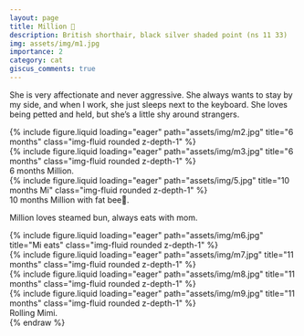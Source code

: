 ```yaml
---
layout: page
title: Million 🎀
description: British shorthair, black silver shaded point (ns 11 33)
img: assets/img/m1.jpg
importance: 2
category: cat
giscus_comments: true
---
```


She is very affectionate and never aggressive. She always wants to stay by my side, and when I work, she just sleeps next to the keyboard. She loves being petted and held, but she’s a little shy around strangers.

<div class="row">
    <div class="col-sm mt-3 mt-md-0">
        {% include figure.liquid loading="eager" path="assets/img/m2.jpg" title="6 months" class="img-fluid rounded z-depth-1" %}
    </div>
    <div class="col-sm mt-3 mt-md-0">
        {% include figure.liquid loading="eager" path="assets/img/m3.jpg" title="6 months" class="img-fluid rounded z-depth-1" %}
    </div>
</div>
<div class="caption">
    6 months Million.
</div>

<div class="row">
    <div class="col-sm mt-3 mt-md-0">
        {% include figure.liquid loading="eager" path="assets/img/5.jpg" title="10 months Mi" class="img-fluid rounded z-depth-1" %}
    </div>
</div>
<div class="caption">
    10 months Million with fat bee🐝.
</div>

Million loves steamed bun, always eats with mom.
<div class="row">
    <div class="col-sm mt-3 mt-md-0">
        {% include figure.liquid loading="eager" path="assets/img/m6.jpg" title="Mi eats" class="img-fluid rounded z-depth-1" %}
    </div>
</div>


<div class="row">
    <div class="col-sm mt-3 mt-md-0">
        {% include figure.liquid loading="eager" path="assets/img/m7.jpg" title="11 months" class="img-fluid rounded z-depth-1" %}
    </div>
    <div class="col-sm mt-3 mt-md-0">
        {% include figure.liquid loading="eager" path="assets/img/m8.jpg" title="11 months" class="img-fluid rounded z-depth-1" %}
    </div>
    <div class="col-sm mt-3 mt-md-0">
        {% include figure.liquid loading="eager" path="assets/img/m9.jpg" title="11 months" class="img-fluid rounded z-depth-1" %}
    </div>
</div>
<div class="caption">
    Rolling Mimi.
</div>
{% endraw %}
